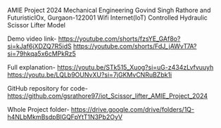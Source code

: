 AMIE Project 2024 Mechanical Engineering Govind Singh Rathore and FuturisticIOx, Gurgaon-122001 Wifi Internet(IoT) Controlled Hydraulic Scissor Lifter Model

Demo video link- https://youtube.com/shorts/fzsYE_GAf8o?si=kJaf6jXDZQ7R5idS https://youtube.com/shorts/FdJ_jAWvT7A?si=79hkqa5x6cMPkRz5

Full explanation- https://youtu.be/STk515_Xuog?si=uG-z434zLvfvuuyh https://youtu.be/LQLb9OUNvXU?si=7jGKMvCNRuBZbk1i

GitHub repository for code- https://github.com/gsrathore97/iot_Scissor_lifter_AMIE_Project_2024

Whole Project folder- https://drive.google.com/drive/folders/1Q-h4NLbMkmBsdpBlGQFpYtT1N3Pb2OyV
